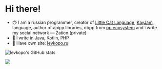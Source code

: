 # Hi there!
- 🙃  I am a russian programmer, creator of [Little Cat Language](https://github.com/lclang), [KayJam](https://github.com/KayJamLang), language, author of apipp libraries, dbpp from [pp ecosystem](https://github.com/ppeco) and i write my social network — Zation (private)
- 🤔  I write in Java, Kotlin, PHP
- 📕  Have own site: [levkopo.ru](https://levkopo.ru)

![levkopo's GitHub stats](https://github-readme-stats.vercel.app/api?username=levkopo&count_private=true&theme=github_dark)

![](https://github-readme-stats.vercel.app/api/top-langs/?username=levkopo&layout=compact&hide=html&bg_color=00000000&text_color=7a7a7a)
